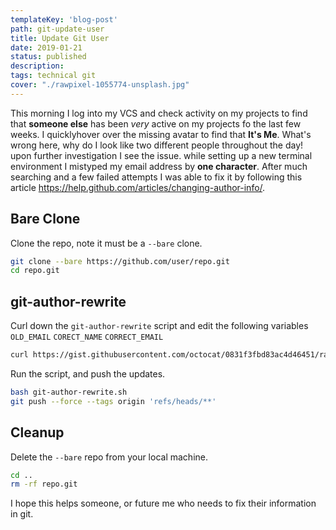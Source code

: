 ```yaml
---
templateKey: 'blog-post'
path: git-update-user
title: Update Git User
date: 2019-01-21
status: published
description: 
tags: technical git
cover: "./rawpixel-1055774-unsplash.jpg"
---
```


This morning I log into my VCS and check activity on my projects to find that **someone else** has been _very_ active on my projects fo the last few weeks. I quicklyhover over the missing avatar to find that **It's Me**.  What's wrong here, why do I look like two different people throughout the day!  upon further investigation I see the issue.  while setting up a new terminal environment I mistyped my email address by **one character**.  After much searching and a few failed attempts I was able to fix it by following this article https://help.github.com/articles/changing-author-info/.


## Bare Clone

Clone the repo, note it must be a `--bare` clone.

``` bash
git clone --bare https://github.com/user/repo.git
cd repo.git
```

## git-author-rewrite

Curl down the `git-author-rewrite` script and edit the following variables `OLD_EMAIL` `CORECT_NAME` `CORRECT_EMAIL`

``` bash
curl https://gist.githubusercontent.com/octocat/0831f3fbd83ac4d46451/raw/c197afe3e9ea2e4218f9fccbc0f36d2b8fd3c1e3/git-author-rewrite.sh > git-author-rewrite.sh
```

Run the script, and push the updates.


``` bash
bash git-author-rewrite.sh
git push --force --tags origin 'refs/heads/**'
```

## Cleanup

Delete the `--bare` repo from your local machine.
```bash
cd ..
rm -rf repo.git
```

I hope this helps someone, or future me who needs to fix their information in git.



